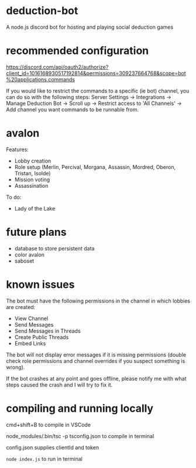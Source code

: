 # deduction-bot
A node.js discord bot for hosting and playing social deduction games

# recommended configuration
https://discord.com/api/oauth2/authorize?client_id=1016168930517192814&permissions=309237664768&scope=bot%20applications.commands

If you would like to restrict the commands to a specific (ie bot) channel, you can do so with the following steps: Server Settings -> Integrations -> Manage Deduction Bot -> Scroll up -> Restrict access to 'All Channels' -> Add channel you want commands to be runnable from.


# avalon
Features:
* Lobby creation
* Role setup (Merlin, Percival, Morgana, Assassin, Mordred, Oberon, Tristan, Isolde)
* Mission voting
* Assassination

To do:
* Lady of the Lake

# future plans
* database to store persistent data
* color avalon
* saboset

# known issues
The bot must have the following permissions in the channel in which lobbies are created:
* View Channel
* Send Messages
* Send Messages in Threads
* Create Public Threads
* Embed Links

The bot will not display error messages if it is missing permissions (double check role permissions and channel overrides if you suspect something is wrong).

If the bot crashes at any point and goes offline, please notify me with what steps caused the crash and I will try to fix it.

# compiling and running locally
cmd+shift+B to compile in VSCode

node_modules/.bin/tsc -p tsconfig.json to compile in terminal

config.json supplies clientId and token

`node index.js` to run in terminal